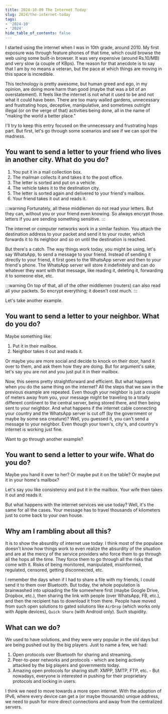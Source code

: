 ```yaml
---
title: 2024-10-09 The Internet Today
slug: 2024/the-internet-today
tags:
- '2024-10'
- '2024'
hide_table_of_contents: false
---
```

I started using the internet when I was in 10th grade, around 2010. My first exposure was through feature phones of that time, which could browse the web using some built-in browser. It was very expensive (around Rs.10/MB) and very slow (a couple of KBps).<!-- truncate --> The reason for that anecdote is to say that I am by no means a veteran, but the pace at which things are moving in this space is incredible.

This technology is pretty awesome, but human greed and ego, in my opinion, are doing more harm than good (maybe that was a bit of an overstatement). It feels like the internet is not what it used to be and not what it could have been. There are too many walled gardens, unnecessary and frustrating hops, deceptive, manipulative, and sometimes outright illegal (or on the verge of that) activities being done, all in the name of "making the world a better place."

I'll try to keep this entry focused on the unnecessary and frustrating hops part. But first, let's go through some scenarios and see if we can spot the madness.

## You want to send a letter to your friend who lives in another city. What do you do?

1. You put it in a mail collection box.
2. The mailman collects it and takes it to the post office.
3. The letter is sorted and put on a vehicle.
4. The vehicle takes it to the destination city.
5. The letter is sorted again and delivered to your friend's mailbox.
6. Your friend takes it out and reads it.

:::warning
Fortunately, all these middlemen do not read your letters. But they can, without you or your friend even knowing. So always encrypt those letters if you are sending something sensitive.
:::

The internet or computer networks work in a similar fashion. You attach the destination address to your packet and send it to your router, which forwards it to its neighbor and so on until the destination is reached.

But there's a catch. The way things work today, you might be using, let's say WhatsApp, to send a message to your friend. Instead of sending it directly to your friend, it first goes to the WhatsApp server and then to your friend's phone. The WhatsApp server will store it indefinitely and can do whatever they want with that message, like reading it, deleting it, forwarding it to someone else, etc.

:::warning
On top of that, all of the other middlemen (routers) can also read all your packets. So encrypt everything; it doesn't cost much.
:::

Let's take another example.

## You want to send a letter to your neighbor. What do you do?
Maybe something like:
1. Put it in their mailbox.
2. Neighbor takes it out and reads it.

Or maybe you are more social and decide to knock on their door, hand it over to them, and ask them how they are doing. But for argument's sake, let's say you are not and you just put it in their mailbox.

Now, this seems pretty straightforward and efficient. But what happens when you do the same thing on the internet? All the steps that we saw in the previous example are repeated. Even though your neighbor is just a couple of meters away from you, your message might be traveling to a totally different continent to the central server, being stored there, and then being sent to your neighbor. And what happens if the internet cable connecting your country and the WhatsApp server is cut off (by the government or maybe by some sea creature)? Well, you guessed it, you can't send a message to your neighbor. Even though your town's, city's, and country's internet is working just fine.

Want to go through another example?

## You want to send a letter to your wife. What do you do?
Maybe you hand it over to her? Or maybe put it on the table? Or maybe put it in your home's mailbox?

Let's say you like consistency and put it in the mailbox. Your wife then takes it out and reads it.

But what happens with the internet services we use today? Well, it's the same for all the cases. Your message has to travel thousands of kilometers just to come back to your own house.

## Why am I rambling about all this?
It is to show the absurdity of internet use today. I think most of the populace doesn't know how things work to even realize the absurdity of the situation and are at the mercy of the service providers who force them to go through all the hops all the time. They force them to go through all the risks that come with it. Risks of being monitored, manipulated, misinformed, regulated, censored, getting disconnected, etc.

I remember the days when if I had to share a file with my friends, I could send it to them over Bluetooth. But today, the whole population is brainwashed into uploading the file somewhere first (maybe Google Drive, Dropbox, etc.), then sharing the link with people (over WhatsApp, FB, etc.), and then the recipient has to download it from there. People have moved from such open solutions to gated solutions like `AirDrop` (which works only with Apple devices), `Quick Share` (with Android only). Such stupidity.

## What can we do?
We used to have solutions, and they were very popular in the old days but are being pushed out by the big players. Just to name a few, we had:
1. Open protocols over Bluetooth for sharing and streaming.
2. Peer-to-peer networks and protocols - which are being actively attacked by the big players and governments today.
3. Amazing open protocols for sharing stuff: XMPP, SMTP, FTP, etc. - But nowadays, everyone is interested in pushing for their proprietary protocols and locking in users.

I think we need to move towards a more open internet. With the adoption of IPv6, where every device can get a (or maybe thousands) unique address, we need to push for more direct connections and away from the centralized servers.